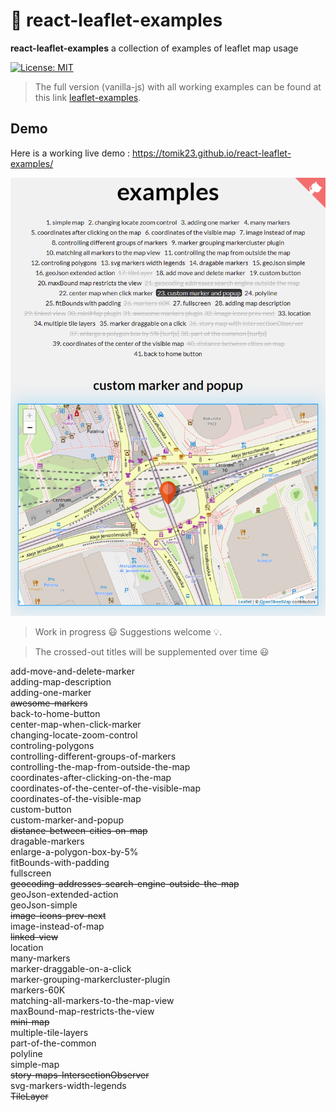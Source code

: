 # :maple_leaf: react-leaflet-examples
**react-leaflet-examples** a collection of examples of leaflet map usage

[![License: MIT](https://img.shields.io/badge/License-MIT-blue.svg)](https://opensource.org/licenses/MIT)

> The full version (vanilla-js) with all working examples can be found at this link [leaflet-examples](https://github.com/tomik23/leaflet-examples).

## Demo
Here is a working live demo : https://tomik23.github.io/react-leaflet-examples/


<img src="./src/data/leaflet.png">

> Work in progress :smiley: Suggestions welcome :bulb:.

> The crossed-out titles will be supplemented over time :smiley:

add-move-and-delete-marker  
adding-map-description  
adding-one-marker  
~~awesome-markers~~  
back-to-home-button  
center-map-when-click-marker  
changing-locate-zoom-control  
controling-polygons  
controlling-different-groups-of-markers  
controlling-the-map-from-outside-the-map  
coordinates-after-clicking-on-the-map  
coordinates-of-the-center-of-the-visible-map  
coordinates-of-the-visible-map  
custom-button  
custom-marker-and-popup  
~~distance-between-cities-on-map~~  
dragable-markers  
enlarge-a-polygon-box-by-5%  
fitBounds-with-padding  
fullscreen  
~~geocoding-addresses-search-engine-outside-the-map~~   
geoJson-extended-action   
geoJson-simple  
~~image-icons-prev-next~~  
image-instead-of-map  
~~linked-view~~  
location  
many-markers  
marker-draggable-on-a-click  
marker-grouping-markercluster-plugin  
markers-60K   
matching-all-markers-to-the-map-view    
maxBound-map-restricts-the-view  
~~mini-map~~  
multiple-tile-layers  
part-of-the-common  
polyline  
simple-map  
~~story-maps-IntersectionObserver~~  
svg-markers-width-legends  
~~TileLayer~~  